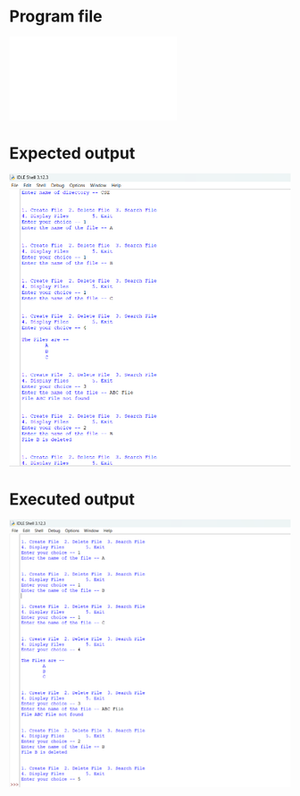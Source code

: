 # Program file
![Singlelevel](Singlelevel.py)

# Expected output
![Expectedoutput(Single-level)](Expectedoutput(Single-level).png)

# Executed output
![Executedoutput(Single-level](Executedoutput(Single-level).png)
